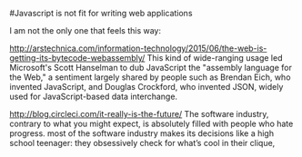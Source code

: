 #Javascript is not fit for writing web applications


I am not the only one that feels this way:

http://arstechnica.com/information-technology/2015/06/the-web-is-getting-its-bytecode-webassembly/
This kind of wide-ranging usage led Microsoft's Scott Hanselman to dub JavaScript the "assembly language for the Web," a sentiment largely shared by people such as Brendan Eich, who invented JavaScript, and Douglas Crockford, who invented JSON, widely used for JavaScript-based data interchange.




http://blog.circleci.com/it-really-is-the-future/
The software industry, contrary to what you might expect, is absolutely filled with people who hate progress.
 most of the software industry makes its decisions like a high school teenager: they obsessively check for what’s cool in their clique,
 